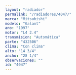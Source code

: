 ```yaml
---
layout: "radiador"
permalink: "/radiadores/4047/"
marca: "Mitsubishi"
modelo: "Galant"
ano: "1997"
motor: "L4 2.4"
transmision: "Automática"
parte: "432506"
clima: "Con clima"
alto: "14 3/4"
ancho: "28 1/4"
observaciones: ""
id: "4047"
---
```


